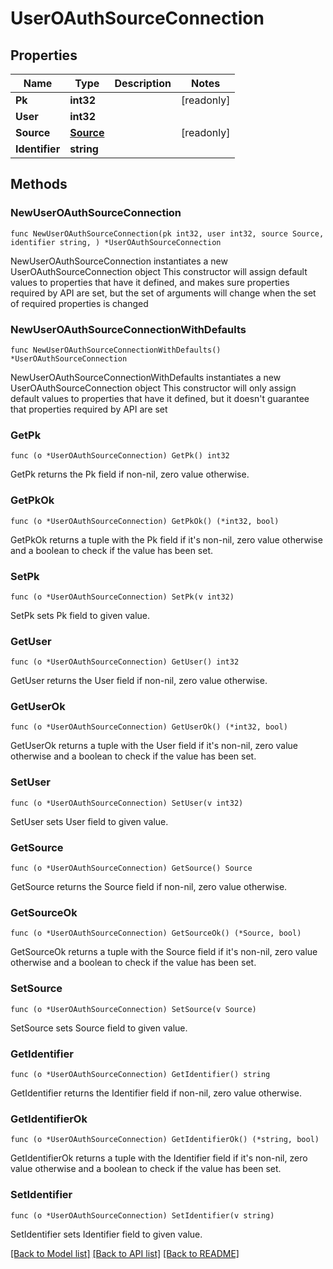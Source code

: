 # UserOAuthSourceConnection

## Properties

Name | Type | Description | Notes
------------ | ------------- | ------------- | -------------
**Pk** | **int32** |  | [readonly] 
**User** | **int32** |  | 
**Source** | [**Source**](Source.md) |  | [readonly] 
**Identifier** | **string** |  | 

## Methods

### NewUserOAuthSourceConnection

`func NewUserOAuthSourceConnection(pk int32, user int32, source Source, identifier string, ) *UserOAuthSourceConnection`

NewUserOAuthSourceConnection instantiates a new UserOAuthSourceConnection object
This constructor will assign default values to properties that have it defined,
and makes sure properties required by API are set, but the set of arguments
will change when the set of required properties is changed

### NewUserOAuthSourceConnectionWithDefaults

`func NewUserOAuthSourceConnectionWithDefaults() *UserOAuthSourceConnection`

NewUserOAuthSourceConnectionWithDefaults instantiates a new UserOAuthSourceConnection object
This constructor will only assign default values to properties that have it defined,
but it doesn't guarantee that properties required by API are set

### GetPk

`func (o *UserOAuthSourceConnection) GetPk() int32`

GetPk returns the Pk field if non-nil, zero value otherwise.

### GetPkOk

`func (o *UserOAuthSourceConnection) GetPkOk() (*int32, bool)`

GetPkOk returns a tuple with the Pk field if it's non-nil, zero value otherwise
and a boolean to check if the value has been set.

### SetPk

`func (o *UserOAuthSourceConnection) SetPk(v int32)`

SetPk sets Pk field to given value.


### GetUser

`func (o *UserOAuthSourceConnection) GetUser() int32`

GetUser returns the User field if non-nil, zero value otherwise.

### GetUserOk

`func (o *UserOAuthSourceConnection) GetUserOk() (*int32, bool)`

GetUserOk returns a tuple with the User field if it's non-nil, zero value otherwise
and a boolean to check if the value has been set.

### SetUser

`func (o *UserOAuthSourceConnection) SetUser(v int32)`

SetUser sets User field to given value.


### GetSource

`func (o *UserOAuthSourceConnection) GetSource() Source`

GetSource returns the Source field if non-nil, zero value otherwise.

### GetSourceOk

`func (o *UserOAuthSourceConnection) GetSourceOk() (*Source, bool)`

GetSourceOk returns a tuple with the Source field if it's non-nil, zero value otherwise
and a boolean to check if the value has been set.

### SetSource

`func (o *UserOAuthSourceConnection) SetSource(v Source)`

SetSource sets Source field to given value.


### GetIdentifier

`func (o *UserOAuthSourceConnection) GetIdentifier() string`

GetIdentifier returns the Identifier field if non-nil, zero value otherwise.

### GetIdentifierOk

`func (o *UserOAuthSourceConnection) GetIdentifierOk() (*string, bool)`

GetIdentifierOk returns a tuple with the Identifier field if it's non-nil, zero value otherwise
and a boolean to check if the value has been set.

### SetIdentifier

`func (o *UserOAuthSourceConnection) SetIdentifier(v string)`

SetIdentifier sets Identifier field to given value.



[[Back to Model list]](../README.md#documentation-for-models) [[Back to API list]](../README.md#documentation-for-api-endpoints) [[Back to README]](../README.md)


